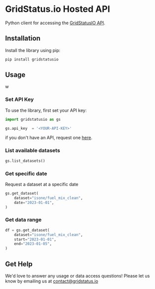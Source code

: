 # GridStatus.io Hosted API

Python client for accessing the [GridStatusIO API](https://www.gridstatus.io/api).

## Installation

Install the library using pip:

```bash
pip install gridstatusio
```


## Usage
w
### Set API Key
To use the library, first set your API key:

```python
import gridstatusio as gs

gs.api_key  = '<YOUR-API-KEY>'
```

if you don't have an API, request one [here](https://www.gridstatus.io/api). 

### List available datasets

```python
gs.list_datasets()
```

### Get specific date

Request a dataset at a specific date

```python
gs.get_dataset(
    dataset="isone/fuel_mix_clean",
    date="2023-01-01",
)
```

### Get data range

```python
df = gs.get_dataset(
    dataset="isone/fuel_mix_clean",
    start="2023-01-01",
    end="2023-01-05",
)
```

## Get Help

We'd love to answer any usage or data access questions! Please let us know by emailing us at contact@gridstatus.io